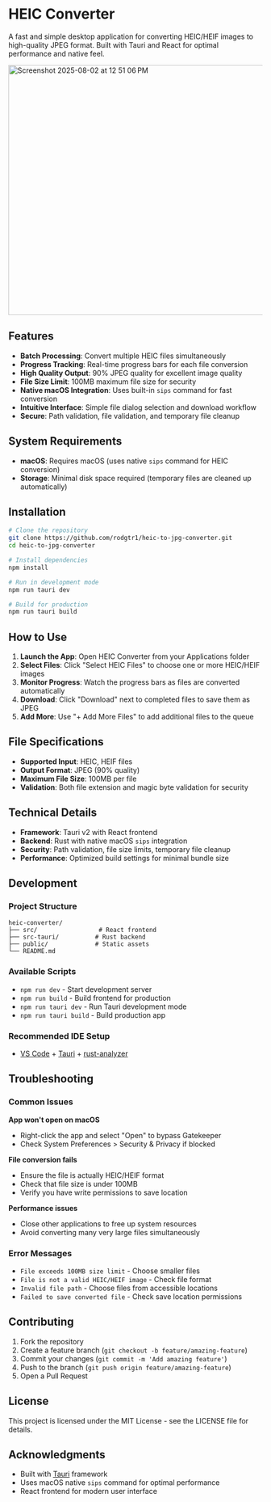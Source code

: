 # HEIC Converter

A fast and simple desktop application for converting HEIC/HEIF images to high-quality JPEG format. Built with Tauri and React for optimal performance and native feel.

<img width="592" height="495" alt="Screenshot 2025-08-02 at 12 51 06 PM" src="https://github.com/user-attachments/assets/a6c4d2d7-de0d-4bb1-ae7f-a6d95d8b29d9" />

## Features

- **Batch Processing**: Convert multiple HEIC files simultaneously
- **Progress Tracking**: Real-time progress bars for each file conversion
- **High Quality Output**: 90% JPEG quality for excellent image quality
- **File Size Limit**: 100MB maximum file size for security
- **Native macOS Integration**: Uses built-in `sips` command for fast conversion
- **Intuitive Interface**: Simple file dialog selection and download workflow
- **Secure**: Path validation, file validation, and temporary file cleanup

## System Requirements

- **macOS**: Requires macOS (uses native `sips` command for HEIC conversion)
- **Storage**: Minimal disk space required (temporary files are cleaned up automatically)

## Installation

```bash
# Clone the repository
git clone https://github.com/rodgtr1/heic-to-jpg-converter.git
cd heic-to-jpg-converter

# Install dependencies
npm install

# Run in development mode
npm run tauri dev

# Build for production
npm run tauri build
```

## How to Use

1. **Launch the App**: Open HEIC Converter from your Applications folder
2. **Select Files**: Click "Select HEIC Files" to choose one or more HEIC/HEIF images
3. **Monitor Progress**: Watch the progress bars as files are converted automatically
4. **Download**: Click "Download" next to completed files to save them as JPEG
5. **Add More**: Use "+ Add More Files" to add additional files to the queue

## File Specifications

- **Supported Input**: HEIC, HEIF files
- **Output Format**: JPEG (90% quality)
- **Maximum File Size**: 100MB per file
- **Validation**: Both file extension and magic byte validation for security

## Technical Details

- **Framework**: Tauri v2 with React frontend
- **Backend**: Rust with native macOS `sips` integration
- **Security**: Path validation, file size limits, temporary file cleanup
- **Performance**: Optimized build settings for minimal bundle size

## Development

### Project Structure
```
heic-converter/
├── src/                 # React frontend
├── src-tauri/          # Rust backend
├── public/             # Static assets
└── README.md
```

### Available Scripts
- `npm run dev` - Start development server
- `npm run build` - Build frontend for production
- `npm run tauri dev` - Run Tauri development mode
- `npm run tauri build` - Build production app

### Recommended IDE Setup
- [VS Code](https://code.visualstudio.com/) + [Tauri](https://marketplace.visualstudio.com/items?itemName=tauri-apps.tauri-vscode) + [rust-analyzer](https://marketplace.visualstudio.com/items?itemName=rust-lang.rust-analyzer)

## Troubleshooting

### Common Issues

**App won't open on macOS**
- Right-click the app and select "Open" to bypass Gatekeeper
- Check System Preferences > Security & Privacy if blocked

**File conversion fails**
- Ensure the file is actually HEIC/HEIF format
- Check that file size is under 100MB
- Verify you have write permissions to save location

**Performance issues**
- Close other applications to free up system resources
- Avoid converting many very large files simultaneously

### Error Messages

- `File exceeds 100MB size limit` - Choose smaller files
- `File is not a valid HEIC/HEIF image` - Check file format
- `Invalid file path` - Choose files from accessible locations
- `Failed to save converted file` - Check save location permissions

## Contributing

1. Fork the repository
2. Create a feature branch (`git checkout -b feature/amazing-feature`)
3. Commit your changes (`git commit -m 'Add amazing feature'`)
4. Push to the branch (`git push origin feature/amazing-feature`)
5. Open a Pull Request

## License

This project is licensed under the MIT License - see the LICENSE file for details.

## Acknowledgments

- Built with [Tauri](https://tauri.app/) framework
- Uses macOS native `sips` command for optimal performance
- React frontend for modern user interface
